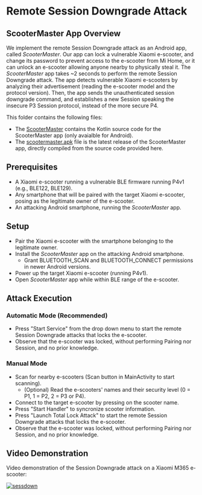 # Remote Session Downgrade Attack

## ScooterMaster App Overview

We implement the remote Session Downgrade attack as an Android app, called *ScooterMaster*. Our app can lock a vulnerable Xiaomi e-scooter, and change its password to prevent access to the e-scooter from Mi Home, or it can unlock an e-scooter allowing anyone nearby to physically steal it. The *ScooterMaster* app takes ~2 seconds to perform the remote Session Downgrade attack. The app detects vulnerable Xiaomi e-scooters by analyzing their advertisement (reading the e-scooter model and the protocol version). Then, the app sends the unauthenticated session downgrade command, and establishes a new Session speaking the insecure P3 Session protocol, instead of the more secure P4.

This folder contains the following files:
* The [ScooterMaster](https://github.com/Skiti/Espoofer/tree/main/attacks/remote-session-downgrade/ScooterMaster) contains the Kotlin source code for the ScooterMaster app (only avaialble for Android).
* The [scootermaster.apk](https://github.com/Skiti/Espoofer/blob/main/attacks/remote-session-downgrade/scootermaster.apk) file is the latest release of the ScooterMaster app, directly compiled from the source code provided here.

## Prerequisites
* A Xiaomi e-scooter running a vulnerable BLE firmware running P4v1 (e.g., BLE122, BLE129).
* Any smartphone that will be paired with the target Xiaomi e-scooter, posing as the legitimate owner of the e-scooter.
* An attacking Android smartphone, running the *ScooterMaster* app.

## Setup
* Pair the Xiaomi e-scooter with the smartphone belonging to the legitimate owner.
* Install the *ScooterMaster* app on the attacking Android smartphone.
  - Grant BLUETOOTH\_SCAN and BLUETOOTH\_CONNECT permissions in newer Android versions.
* Power up the target Xiaomi e-scooter (running P4v1).
* Open *ScooterMaster* app while within BLE range of the e-scooter.

## Attack Execution 

### Automatic Mode (**Recommended**)
* Press "Start Service" from the drop down menu to start the remote Session Downgrade attacks that locks the e-scooter.
* Observe that the e-scooter was locked, without performing Pairing nor Session, and no prior knowledge.

### Manual Mode
* Scan for nearby e-scooters (Scan button in MainActivity to start scanning). 
  - (Optional) Read the e-scooters' names and their security level (0 = P1, 1 = P2, 2 = P3 or P4).
* Connect to the target e-scooter by pressing on the scooter name.
* Press "Start Handler" to syncronize scooter information.
* Press "Launch Total Lock Attack" to start the remote Session Downgrade attacks that locks the e-scooter.
* Observe that the e-scooter was locked, without performing Pairing nor Session, and no prior knowledge.

## Video Demonstration

Video demonstration of the Session Downgrade attack on a Xiaomi M365 e-scooter:

[![sessdown](http://img.youtube.com/vi/pLcg4fTy9Kw/0.jpg)](https://www.youtube.com/shorts/pLcg4fTy9Kw)


